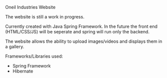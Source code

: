 Oneil Industries Website

The website is still a work in progress.

Currently created with Java Spring Framework. In the future the front end (HTML/CSS/JS) will be seperate and spring will run only the backend.

The website allows the ability to upload images/videos and displays them in a gallery.

Frameworks/Libraries used:

- Spring Framework
- Hibernate

